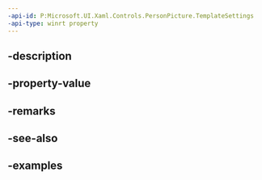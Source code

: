 ```yaml
---
-api-id: P:Microsoft.UI.Xaml.Controls.PersonPicture.TemplateSettings
-api-type: winrt property
---
```


## -description

## -property-value

## -remarks

## -see-also

## -examples

